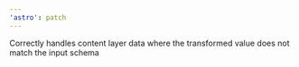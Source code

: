 ```yaml
---
'astro': patch
---
```


Correctly handles content layer data where the transformed value does not match the input schema
